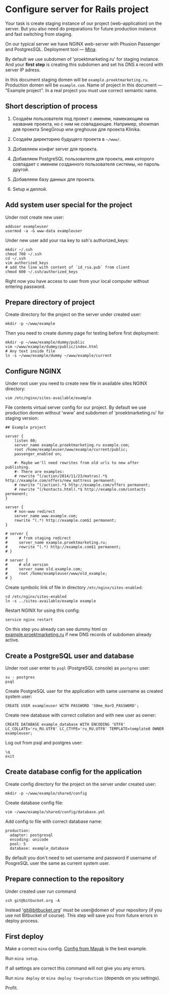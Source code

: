 Configure server for Rails project
==================================

Your task is create staging instance of our project (web-application) on the server.
But you also need do preparations for future production instance and fast switching from staging.

On our typical server we have NGINX web-server with Phusion Passenger and PostgresSQL.
Deployment tool — [Mina](http://nadarei.co/mina).

By default we use subdomen of 'proektmarketing.ru' for staging instance.
And your **first step** is creating this subdomen and set his DNS `A` record with server IP adress.

In this document staging domen will be `example.proektmarketing.ru`.
Production domen will be `example.com`.
Name of project in this document — "Example project".
In a real project you must use correct semantic name.


Short description of process
----------------------------

1. Создаём пользователя под проект с именем, намекающим на название проекта, но с ним не совпадающее.
   Например, showman для проекта SnegGroup или greghouse для проекта Klinika.

2. Создаём директорию будущего проекта в `~/www/`.

3. Добавляем конфиг server для проекта.

4. Добавляем PostgreSQL пользователя для проекта, имя которого совпадает с именем созданного пользователя системы, но пароль другой.

5. Добавляем базу данных для проекта.

6. Setup и деплой.


Add system user special for the project
---------------------------------------

Under root create new user:

    adduser exampleuser
    usermod -a -G www-data exampleuser

Under new user add your rsa key to ssh's authorized_keys:

    mkdir ~/.ssh
    chmod 700 ~/.ssh
    cd ~/.ssh
    vim authorized_keys
    # add the line with content of `id_rsa.pub` from client
    chmod 600 ~/.ssh/authorized_keys

Right now you have access to user from your local computer without entering password.


Prepare directory of project
----------------------------

Create directory for the project on the server under created user:

    mkdir -p ~/www/example

Then you need to create dummy page for testing before first deployment:

    mkdir -p ~/www/example/dummy/public
    vim ~/www/example/dummy/public/index.html
    # Any text inside file
    ln -s ~/www/example/dummy ~/www/example/current


Configure NGINX
---------------

Under root user you need to create new file in available sites NGINX directory:

    vim /etc/nginx/sites-available/example

File contents virtual server config for our project.
By default we use production domen without 'www' and subdomen of 'proektmarketing.ru' for staging version:

    ## Example project

    server {
        listen 80;
        server_name example.proektmarketing.ru example.com;
        root /home/exampleuser/www/example/current/public;
        passenger_enabled on;

        #- Maybe we'll need rewrites from old urls to new after publishing.
        #- There are examples:
        # rewrite ^(/action/2014/11/23/matras).*$ http://example.com/offers/new_mattress permanent;
        # rewrite ^(/action).*$ http://example.com/offers permanent;
        # rewrite ^(/kontacts.html).*$ http://example.com/contacts permanent;
    }

    server {
        # non-www redirect
        server_name www.example.com;
        rewrite ^(.*) http://example.com$1 permanent;
    }

    # server {
    #     # from staging redirect
    #     server_name example.proektmarketing.ru;
    #     rewrite ^(.*) http://example.com$1 permanent;
    # }

    # server {
    #     # old version
    #     server_name old.example.com;
    #     root /home/exampleuser/www/old_example;
    # }

Create symbolic link of file in directory `/etc/nginx/sites-enabled`:

    cd /etc/nginx/sites-enabled
    ln -s ../sites-available/example example

Restart NGINX for using this config:

    service nginx restart

On this step you already can see dummy html on
[example.proektmarketing.ru](http://example.proektmarketing.ru)
if new DNS records of subdomen already active.


Create a PostgreSQL user and database
-------------------------------------

Under root user enter to `psql` (PostgreSQL console) as `postgres` user:

    su - postgres
    psql

Create PostgreSQL user for the application with same username as created system user:

    CREATE USER exampleuser WITH PASSWORD 'S0me_HarD_PASSW0RD';

Create new database with correct collation and with new user as owner:

    CREATE DATABASE example_database WITH ENCODING 'UTF8' LC_COLLATE='ru_RU.UTF8' LC_CTYPE='ru_RU.UTF8' TEMPLATE=template0 OWNER exampleuser;

Log out from psql and postgres user:

    \q
    exit


Create database config for the application
------------------------------------------

Create config directory for the project on the server under created user:

    mkdir -p ~/www/example/shared/config

Create database config file:

    vim ~/www/example/shared/config/database.yml

Add config to file with correct database name:

    production:
      adapter: postgresql
      encoding: unicode
      pool: 5
      database: example_database

By default you don't need to set username and password if username of PosgreSQL user the same as current system user.


Prepare connection to the repository
------------------------------------

Under created user run command

    ssh git@bitbucket.org -A

Instead 'git@bitbucket.org' must be user@domen of your repository (if you use not Bitbucket of course).
This step will save you from future errors in deploy process.


First deploy
------------

Make a correct `mina` config.
[Config from Mayak](https://github.com/dymio/mayak/blob/master/config/deploy.rb) is the best example.

Run `mina setup`.

If all settings are correct this command will not give you any errors.

Run `mina deploy` or `mina deploy to=production` (depends on you settings).

Profit.
